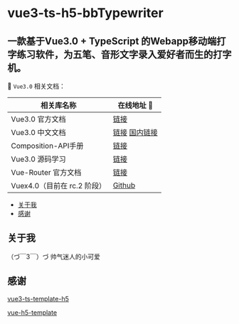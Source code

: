 # vue3-ts-h5-bbTypewriter
## 一款基于Vue3.0 + TypeScript 的Webapp移动端打字练习软件，为五笔、音形文字录入爱好者而生的打字机。

📖 `Vue3.0` 相关文档：

| 相关库名称 | 在线地址 🔗 |
| --------- | ----- |
| Vue3.0 官方文档 | <a href="https://v3.vuejs.org/" target="_blank">链接</a> |
| Vue3.0 中文文档 | <a href="https://v3.cn.vuejs.org/" target="_blank">链接</a> <a href="https://vue3js.cn/docs/zh/" target="_blank">国内链接</a>|
| Composition-API手册 | <a href="https://vue3js.cn/vue-composition-api/" target="_blank">链接</a> |
| Vue3.0 源码学习 | <a href="https://vue3js.cn/start/" target="_blank">链接</a> |
| Vue-Router 官方文档 | <a href="https://next.router.vuejs.org/" target="_blank">链接</a> |
| Vuex4.0（目前在 rc.2 阶段） | <a href="https://github.com/vuejs/vuex/tree/4.0/" target="_blank">Github</a> |


<!-- [demo浏览](https://vue3-ts-template-h5.vercel.app) -->
- [关于我](#关于我)
- [感谢](#感谢)


## 关于我
（づ￣3￣）づ 帅气迷人的小可爱

## 感谢
[vue3-ts-template-h5](https://github.com/weizhanzhan/vue3-ts-template-h5)


[vue-h5-template](https://github.com/sunniejs/vue-h5-template)
